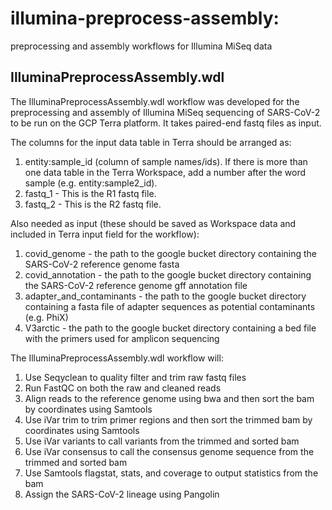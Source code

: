 # illumina-preprocess-assembly:

preprocessing and assembly workflows for Illumina MiSeq data

## IlluminaPreprocessAssembly.wdl
The IlluminaPreprocessAssembly.wdl workflow was developed for the preprocessing and assembly of Illumina MiSeq sequencing of SARS-CoV-2 to be run on the GCP Terra platform. It takes paired-end fastq files as input.

The columns for the input data table in Terra should be arranged as:

1. entity:sample_id (column of sample names/ids). If there is more than one data table in the Terra Workspace, add a number after the word sample (e.g. entity:sample2_id).
2. fastq_1 - This is the R1 fastq file.
3. fastq_2 - This is the R2 fastq file.

Also needed as input (these should be saved as Workspace data and included in Terra input field for the workflow): 
1. covid_genome - the path to the google bucket directory containing the SARS-CoV-2 reference genome fasta
2. covid_annotation - the path to the google bucket directory containing the SARS-CoV-2 reference genome gff annotation file
3. adapter_and_contaminants - the path to the google bucket directory containing a fasta file of adapter sequences as potential contaminants (e.g. PhiX)
4. V3arctic - the path to the google bucket directory containing a bed file with the primers used for amplicon sequencing

The IlluminaPreprocessAssembly.wdl workflow will:

1. Use Seqyclean to quality filter and trim raw fastq files
2. Run FastQC on both the raw and cleaned reads
3. Align reads to the reference genome using bwa and then sort the bam by coordinates using Samtools
4. Use iVar trim to trim primer regions and then sort the trimmed bam by coordinates using Samtools
5. Use iVar variants to call variants from the trimmed and sorted bam
6. Use iVar consensus to call the consensus genome sequence from the trimmed and sorted bam
7. Use Samtools flagstat, stats, and coverage to output statistics from the bam
8. Assign the SARS-CoV-2 lineage using Pangolin
